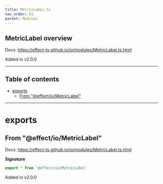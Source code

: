 ```yaml
---
title: MetricLabel.ts
nav_order: 61
parent: Modules
---
```


## MetricLabel overview

Docs: https://effect-ts.github.io/io/modules/MetricLabel.ts.html

Added in v2.0.0

---

<h2 class="text-delta">Table of contents</h2>

- [exports](#exports)
  - [From "@effect/io/MetricLabel"](#from-effectiometriclabel)

---

# exports

## From "@effect/io/MetricLabel"

Docs: https://effect-ts.github.io/io/modules/MetricLabel.ts.html

**Signature**

```ts
export * from '@effect/io/MetricLabel'
```

Added in v2.0.0
